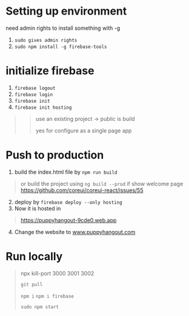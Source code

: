 # Setting up environment
need admin rights to install something with -g
1. `sudo gives admin rights`
2. `sudo npm install -g firebase-tools`
>
# initialize firebase
1. `firebase logout`
2. `firebase login`
3. `firebase init`
4. `firebase init hosting`
>> use an existing project -> public is build
>>
>> yes for configure as a single page app


# Push to production
1. build the index.html file by
`npm run build`
> or build the project using `ng build --prod` if show welcome page
> https://github.com/coreui/coreui-react/issues/55
2. deploy by
`firebase deploy --only hosting`
3. Now it is hosted in 
> https://puppyhangout-9cde0.web.app
4. Change the website to www.puppyhangout.com






# Run locally
> npx kill-port 3000 3001 3002
> 
>`git pull`
>
>`npm i`
>`npm i firebase`
>
>`sudo npm start`
 
 



